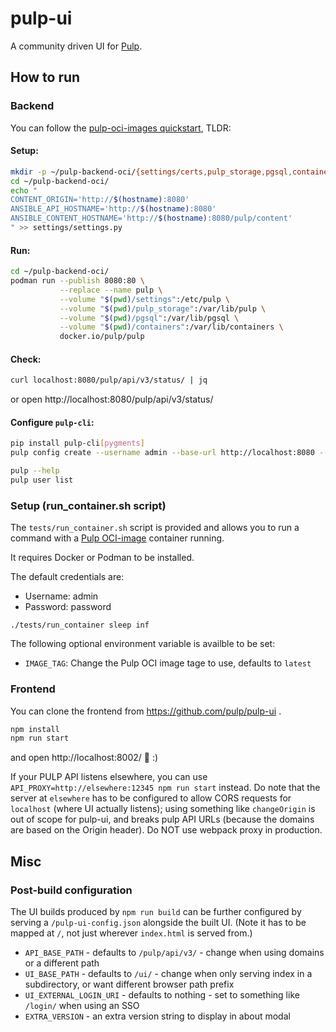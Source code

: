 # pulp-ui

A community driven UI for [Pulp](https://pulpproject.org/).

## How to run

### Backend

You can follow the [pulp-oci-images quickstart](https://pulpproject.org/pulp-oci-images/docs/admin/tutorials/quickstart/),
TLDR:

#### Setup:

```sh
mkdir -p ~/pulp-backend-oci/{settings/certs,pulp_storage,pgsql,containers}
cd ~/pulp-backend-oci/
echo "
CONTENT_ORIGIN='http://$(hostname):8080'
ANSIBLE_API_HOSTNAME='http://$(hostname):8080'
ANSIBLE_CONTENT_HOSTNAME='http://$(hostname):8080/pulp/content'
" >> settings/settings.py
```

#### Run:

```sh
cd ~/pulp-backend-oci/
podman run --publish 8080:80 \
           --replace --name pulp \
           --volume "$(pwd)/settings":/etc/pulp \
           --volume "$(pwd)/pulp_storage":/var/lib/pulp \
           --volume "$(pwd)/pgsql":/var/lib/pgsql \
           --volume "$(pwd)/containers":/var/lib/containers \
           docker.io/pulp/pulp
```

#### Check:

```sh
curl localhost:8080/pulp/api/v3/status/ | jq
```

or open http://localhost:8080/pulp/api/v3/status/

#### Configure `pulp-cli`:

```sh
pip install pulp-cli[pygments]
pulp config create --username admin --base-url http://localhost:8080 --password password

pulp --help
pulp user list
```

### Setup (run_container.sh script)

The `tests/run_container.sh` script is provided and allows you to run a command with a [Pulp OCI-image](https://pulpproject.org/pulp-oci-images/docs/admin/tutorials/quickstart/) container running.

It requires Docker or Podman to be installed.

The default credentials are:
 * Username: admin
 * Password: password

```
./tests/run_container sleep inf
```

The following optional environment variable is availble to be set:

* `IMAGE_TAG`: Change the Pulp OCI image tage to use, defaults to `latest`

### Frontend

You can clone the frontend from https://github.com/pulp/pulp-ui .

```sh
npm install
npm run start
```

and open http://localhost:8002/ :tada: :)

If your PULP API listens elsewhere, you can use `API_PROXY=http://elsewhere:12345 npm run start` instead. Do note that the server at `elsewhere` has to be configured to allow CORS requests for `localhost` (where UI actually listens); using something like `changeOrigin` is out of scope for pulp-ui, and breaks pulp API URLs (because the domains are based on the Origin header). Do NOT use webpack proxy in production.


## Misc

### Post-build configuration

The UI builds produced by `npm run build` can be further configured by serving a `/pulp-ui-config.json` alongside the built UI.
(Note it has to be mapped at `/`, not just wherever `index.html` is served from.)

* `API_BASE_PATH` - defaults to `/pulp/api/v3/` - change when using domains or a different path
* `UI_BASE_PATH` - defaults to `/ui/` - change when only serving index in a subdirectory, or want different browser path prefix
* `UI_EXTERNAL_LOGIN_URI` - defaults to nothing - set to something like `/login/` when using an SSO
* `EXTRA_VERSION` - an extra version string to display in about modal
